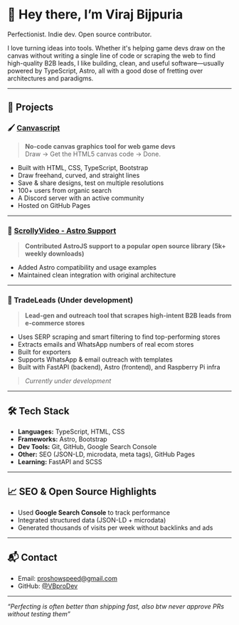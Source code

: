 <meta charset="UTF-8">
<meta name="viewport" content="width=device-width, initial-scale=1.0">
<meta name="description" content="Viraj Bijpuria – Web developer specializing in JAM stack, SEO, HTML Canvas, and frontend development. Open to collaboration and projects.">
<meta name="keywords" content="JAM stack, SEO, HTML, Canvas, JavaScript, TypeScript, Python, Bootstrap, frontend developer, web development, open source">
<meta name="author" content="Viraj Bijpuria">
<meta property="og:title" content="Viraj Bijpuria - Web Developer & JAM Stack Specialist">
<meta property="og:description" content="Frontend developer with expertise in SEO, HTML Canvas, JAM stack, and modern web development. Open to collaboration and projects.">
<meta property="og:url" content="https://github.com/VBproDev/">

# 👋 Hey there, I’m Viraj Bijpuria  
Perfectionist. Indie dev. Open source contributor.

I love turning ideas into tools. Whether it's helping game devs draw on the canvas without writing a single line of code or scraping the web to find high-quality B2B leads, I like building, clean, and useful software—usually powered by TypeScript, Astro, all with a good dose of fretting over architectures and paradigms.

---

## 🚀 Projects

### 🖌️ [Canvascript](https://github.com/VBproDev/Canvascript)  
> **No-code canvas graphics tool for web game devs**  
Draw → Get the HTML5 canvas code → Done.  
- Built with HTML, CSS, TypeScript, Bootstrap  
- Draw freehand, curved, and straight lines  
- Save & share designs, test on multiple resolutions  
- 100+ users from organic search
- A Discord server with an active community
- Hosted on GitHub Pages

---

### 🌌 [ScrollyVideo - Astro Support](https://github.com/dkaoster/scrolly-video)  
> **Contributed AstroJS support to a popular open source library (5k+ weekly downloads)**  
- Added Astro compatibility and usage examples  
- Maintained clean integration with original architecture

---

### 🤖 TradeLeads (Under development)  
> **Lead-gen and outreach tool that scrapes high-intent B2B leads from e-commerce stores**  
- Uses SERP scraping and smart filtering to find top-performing stores  
- Extracts emails and WhatsApp numbers of real ecom stores
- Built for exporters
- Supports WhatsApp & email outreach with templates  
- Built with FastAPI (backend), Astro (frontend), and Raspberry Pi infra  
> _Currently under development_

---

## 🛠️ Tech Stack

- **Languages:** TypeScript, HTML, CSS  
- **Frameworks:** Astro, Bootstrap  
- **Dev Tools:** Git, GitHub, Google Search Console  
- **Other:** SEO (JSON-LD, microdata, meta tags), GitHub Pages
- **Learning:** FastAPI and SCSS

---

## 📈 SEO & Open Source Highlights

- Used **Google Search Console** to track performance  
- Integrated structured data (JSON-LD + microdata)  
- Generated thousands of visits per week without backlinks and ads

---

## 📬 Contact

- Email: [proshowspeed@gmail.com](mailto:proshowspeed@gmail.com)  
- GitHub: [@VBproDev](https://github.com/VBproDev)

---

_“Perfecting is often better than shipping fast, also btw never approve PRs without testing them”_
